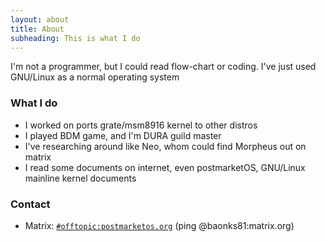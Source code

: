 ```yaml
---
layout: about
title: About
subheading: This is what I do
---
```

I'm not a programmer, but I could read flow-chart or coding. I've just used GNU/Linux as a normal operating system

### What I do
- I worked on ports grate/msm8916 kernel to other distros 
- I played BDM game, and I'm DURA guild master
- I've researching around like Neo, whom could find Morpheus out on matrix
- I read some documents on internet, even postmarketOS, GNU/Linux mainline kernel documents

### Contact
- Matrix: [`#offtopic:postmarketos.org`] (ping @baonks81:matrix.org)

[`#offtopic:postmarketos.org`]: https://matrix.to/#/#offtopic:postmarketos.org
